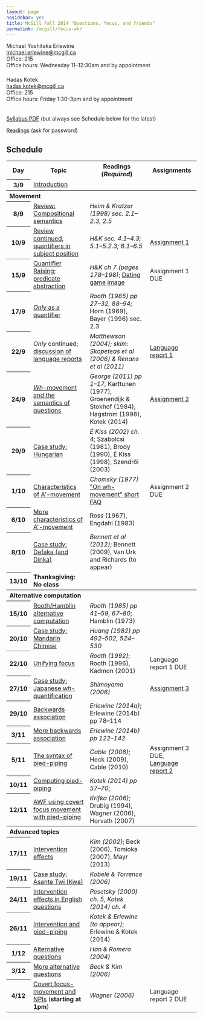 ```yaml
---
layout: page
nosidebar: yes
title: McGill Fall 2014 "Questions, focus, and friends"
permalink: /mcgill/focus-wh/
---
```


<style>
th[colspan] { text-align: left; }
</style>

<!--<em>McGill Fall 2014 LING 721 Advanced Seminar 1</em>-->

<div style='display: inline-block; margin-right: 10px; margin-bottom: 1.5em'>
Michael Yoshitaka Erlewine<br/>
<a href='mailto:michael.erlewine@mcgill.ca'>michael.erlewine@mcgill.ca</a><br/>
Office: 215<br/>
Office hours: Wednesday 11&ndash;12:30am and by appointment
</div>
<div style='display: inline-block; margin-bottom: 1.5em'>
Hadas Kotek<br/>
<a href='mailto:hadas.kotek@mcgill.ca'>hadas.kotek@mcgill.ca</a><br/>
Office: 215<br/>
Office hours: Friday 1:30&ndash;3pm and by appointment
</div>

<p><a href='syllabus.pdf'>Syllabus PDF</a> (but always see Schedule below for the latest)</p>

<p><a href='http://bit.ly/focus-wh-readings'>Readings</a> (ask for password)</p>

<h2>Schedule</h2>

<table><tbody>
<tr><th>Day</th><th>Topic</th><th>Readings (<em>Required</em>)</th><th>Assignments</th></tr>
<tr><th>3/9</th><td><a href='day01.pdf'>Introduction</a></td><td></td><td></td></tr>

<tr><th colspan='4'>Movement</th></tr>
<tr><th>8/9</th><td><a href='day02.pdf'>Review: Compositional semantics</a></td><td><em>Heim &amp; Kratzer (1998) sec. 2.1&ndash;2.3, 2.5</em></td><td></td></tr>
<tr><th>10/9</th><td><a href='day03.pdf'>Review continued, quantifiers in subject position</a></td><td><em>H&amp;K sec. 4.1&ndash;4.3; 5.1&ndash;5.2.3; 6.1&ndash;6.5</em></td><td><a href='assignment1.pdf'>Assignment 1</a></td></tr>
<tr><th>15/9</th><td><a href='day04.pdf'>Quantifier Raising; predicate abstraction</a></td><td><em>H&amp;K ch 7 (pages 178&ndash;198)</em>; <a href='datinggame.jpg'>Dating game image</a></td><td>Assignment 1 DUE</td></tr> 
<tr><th>17/9</th><td><a href='day05.pdf'><em>Only</em> as a quantifier</a></td><td><em>Rooth (1985) pp 27&ndash;32, 88&ndash;94</em>; Horn (1969), Bayer (1996) sec. 2.3</td><td></td></tr>


<tr><th>22/9</th><td><em>Only</em> continued; <a href='day06.pdf'>discussion of language reports</a></td><td><em>Matthewson (2004); skim: Skopeteas et al (2006) & Renans et al (2011)</em></td><td><a href='language-report1.pdf'>Language report 1</a></td></tr>
<tr><th>24/9</th><td><a href='day07.pdf'><em>Wh</em>-movement and the semantics of questions</a></td><td><em>George (2011) pp 1&ndash;17,</em> Karttunen (1977), Groenendijk &amp; Stokhof (1984), Hagstrom (1998), Kotek (2014)</td><td><a href='assignment2.pdf'>Assignment 2</a></td></tr>
<tr><th>29/9</th><td><a href='day08.pdf'>Case study: Hungarian</a></td><td><em>É Kiss (2002) ch. 4</em>; Szabolcsi (1981), Brody (1990), É Kiss (1998), Szendrői (2003) </td><td></td></tr>
<tr><th>1/10</th><td><a href='day09.pdf'>Characteristics of A'-movement</a></td><td><em>Chomsky (1977)</em> <a href='on-wh-mvt-faq.pdf'>"On wh-movement" short FAQ</a></td><td>Assignment 2 DUE</td></tr>
<tr><th>6/10</th><td><a href='day10.pdf'>More characteristics of A'-movement</a></td><td>Ross (1967), Engdahl (1983)</td><td></td></tr>

<tr><th>8/10</th><td><a href='day11.pdf'>Case study: Defaka (and Dinka)</a></td><td><em>Bennett et al (2012)</em>; Bennett (2009), Van Urk and Richards (to appear)</td><td></td></tr>
<tr><th>13/10</th><td><strong>Thanksgiving: No class</strong></td><td></td><td></td></tr>

<tr><th colspan='4'>Alternative computation</th></tr>
<tr><th>15/10</th><td><a href='day12.pdf'>Rooth/Hamblin alternative computation</a></td><td><em>Rooth (1985) pp 41&ndash;59, 67&ndash;80</em>; Hamblin (1973)</td><td></td></tr>
<tr><th>20/10</th><td><a href='day13.pdf'>Case study: Mandarin Chinese</a></td><td><em>Huang (1982) pp 492&ndash;502, 524&ndash;530</em></td><td></td></tr>
<tr><th>22/10</th><td><a href='day14.pdf'>Unifying focus</a></td><td><em>Rooth (1992)</em>; Rooth (1996), Kadmon (2001)</td><td>Language report 1 DUE</td></tr>
<tr><th>27/10</th><td><a href='day15.pdf'>Case study: Japanese <em>wh</em>-quantification</a></td><td><em>Shimoyama (2006)</em></td><td><a href='assignment3.pdf'>Assignment 3</a></td></tr>
<tr><th>29/10</th><td><a href='day16.pdf'>Backwards association</a></td><td><em>Erlewine (2014a)</em>; Erlewine (2014b) pp 78&ndash;114</td><td></td></tr>
<tr><th>3/11</th><td><a href='day17.pdf'>More backwards association</a></td><td><em>Erlewine (2014b) pp 122&ndash;142</em></td><td></td></tr>
<tr><th>5/11</th><td><a href='day18.pdf'>The syntax of pied-piping</a></td><td><em>Cable (2008)</em>; Heck (2009), Cable (2010)</td><td>Assignment 3 DUE, <a href='language-report2.pdf'>Language report 2</a></td></tr>
<tr><th>10/11</th><td><a href='day19.pdf'>Computing pied-piping</a></td><td><em>Kotek (2014) pp 57&ndash;70</em>;</td><td></td></tr>
<tr><th>12/11</th><td><a href='day20.pdf'>AWF using covert focus movement with pied-piping</a></td><td><em>Krifka (2006)</em>; Drubig (1994), Wagner (2006), Horvath (2007)</td><td></td></tr>

<tr><th colspan='4'>Advanced topics</th></tr>
<tr><th>17/11</th><td><a href='day21.pdf'>Intervention effects</a></td><td><em>Kim (2002)</em>; Beck (2006), Tomioka (2007), Mayr (2013)</td><td></td></tr>
<tr><th>19/11</th><td><a href='day22.pdf'>Case study: Asante Twi (Kwa)</a></td><td><em>Kobele &amp; Torrence (2006)</em></td><td></td></tr>
<tr><th>24/11</th><td><a href='day23.pdf'>Intervention effects in English questions</a></td><td><em>Pesetsky (2000) ch. 5, Kotek (2014) ch. 4</em></td><td></td></tr>
<tr><th>26/11</th><td><a href='day24.pdf'>Intervention and pied-piping</a></td><td><em>Kotek &amp; Erlewine (to appear)</em>; Erlewine &amp; Kotek (2014)</td><td></td></tr>
<tr><th>1/12</th><td><a href='day25.pdf'>Alternative questions</a></td><td><em>Han &amp; Romero (2004)</em></td><td></td></tr>
<tr><th>3/12</th><td><a href='day26.pdf'>More alternative questions</a></td><td><em>Beck &amp; Kim (2006)</em></td><td></td></tr>
<tr><th>4/12</th><td><a href='day27.pdf'>Covert focus-movement and NPIs</a> (<strong>starting at 1pm</strong>)</td><td><em>Wagner (2006)</em></td><td>Language report 2 DUE</td></tr>
</tbody>
</table>
